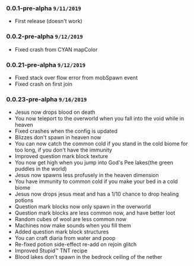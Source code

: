 ### 0.0.1-pre-alpha `9/11/2019`
  * First release (doesn't work)
  
### 0.0.2-pre-alpha `9/12/2019`
  * Fixed crash from CYAN mapColor

### 0.0.21-pre-alpha `9/12/2019`
  * Fixed stack over flow error from mobSpawn event
  * Fixed crash on first join
  
### 0.0.23-pre-alpha `9/16/2019`
  * Jesus now drops blood on death
  * You now teleport to the overworld when you 
  fall into the void while in heaven
  * Fixed crashes when the config is updated
  * Blizzes don't spawn in heaven now
  * You can now catch the common cold if you stand in the cold 
  biome for too long, if you don't have the immunity
  * Improved question mark block texture
  * You now get high when you jump into God's Pee lakes(the green puddles in the world)
  * Jesus now spawns less profusely in the heaven dimension
  * You have immunity to common cold if you make your bed in a cold biome
  * Jesus now drops jesus meat and has a 1/10 chance to drop healing potions
  * Question mark blocks now only spawn in the overworld
  * Question mark blocks are less common now, and have better loot
  * Random cubes of wool are less common now
  * Machines now make sounds when you fill them
  * Added question mark block structures
  * You can craft diaria from water and poop
  * Re-fixed potion side-effect re-add on rejoin glitch
  * Improved Stupid™ TNT recipe
  * Blood lakes don't spawn in the bedrock ceiling of the nether